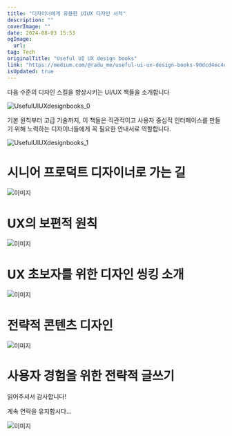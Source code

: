 ```yaml
---
title: "디자이너에게 유용한 UIUX 디자인 서적"
description: ""
coverImage: ""
date: 2024-08-03 15:53
ogImage: 
  url: 
tag: Tech
originalTitle: "Useful UI UX design books"
link: "https://medium.com/@radu_me/useful-ui-ux-design-books-90dcd4ec4d66"
isUpdated: true
---
```






다음 수준의 디자인 스킬을 향상시키는 UI/UX 책들을 소개합니다

![UsefulUIUXdesignbooks_0](/assets/img/UsefulUIUXdesignbooks_0.png)

기본 원칙부터 고급 기술까지, 이 책들은 직관적이고 사용자 중심적 인터페이스를 만들기 위해 노력하는 디자이너들에게 꼭 필요한 안내서로 역할합니다.

![UsefulUIUXdesignbooks_1](/assets/img/UsefulUIUXdesignbooks_1.png)

<div class="content-ad"></div>

# 시니어 프로덕트 디자이너로 가는 길

![이미지](/assets/img/UsefulUIUXdesignbooks_2.png)

# UX의 보편적 원칙

![이미지](/assets/img/UsefulUIUXdesignbooks_3.png)

<div class="content-ad"></div>

# UX 초보자를 위한 디자인 씽킹 소개

![이미지](/assets/img/UsefulUIUXdesignbooks_4.png)

# 전략적 콘텐츠 디자인

![이미지](/assets/img/UsefulUIUXdesignbooks_5.png)

<div class="content-ad"></div>

# 사용자 경험을 위한 전략적 글쓰기

읽어주셔서 감사합니다!

계속 연락을 유지합시다...

![이미지](https://miro.medium.com/v2/resize:fit:1400/1*QCKR8lDwp21UoKwPL_3a4w.gif)
